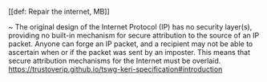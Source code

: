[[def: Repair the internet, MB]]

~ The original design of the Internet Protocol (IP) has no security layer(s), providing no built-in mechanism for secure attribution to the source of an IP packet. Anyone can forge an IP packet, and a recipient may not be able to ascertain when or if the packet was sent by an imposter. This means that secure attribution mechanisms for the Internet must be overlaid.
<https://trustoverip.github.io/tswg-keri-specification#introduction>
